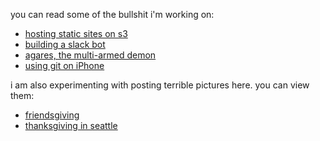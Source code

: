 you can read some of the bullshit i'm working on:

* [hosting static sites on s3](/blogposts/hostingStaticSitesOnS3.md)
* [building a slack bot](/blogposts/mojojojo-bot.md)
* [agares, the multi-armed demon](/blogposts/agares.md)
* [using git on iPhone](/blogposts/workingcopy.md)

i am also experimenting with posting terrible pictures here. you can view them:
* [friendsgiving](/blogposts/personal/friendsgiving.md)
* [thanksgiving in seattle](/blogposts/personal/lt-thanksgiving.md)